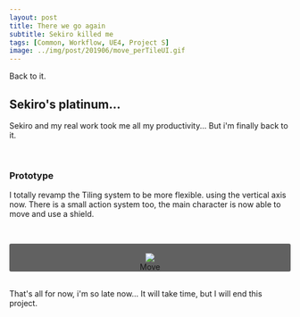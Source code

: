 ```yaml
---
layout: post
title: There we go again
subtitle: Sekiro killed me
tags: [Common, Workflow, UE4, Project S]
image: ../img/post/201906/move_perTileUI.gif
---
```



Back to it.
&nbsp;
&nbsp;

## Sekiro's platinum...
Sekiro and my real work took me all my productivity... But i'm finally back to it.

&nbsp;
&nbsp;

### Prototype

I totally revamp the Tiling system to be more flexible. using the vertical axis now.
There is a small action system too, the main character is now able to move and use a shield.

&nbsp;
<div style="background: #616161; border-radius: 3px;">
    <br />
    <div align="center">
        <img src="../img/post/201906/move_perTileUI.gif" />
        <br />
        Move
    </div>
</div>
&nbsp;

That's all for now, i'm so late now... It will take time, but I will end this project.